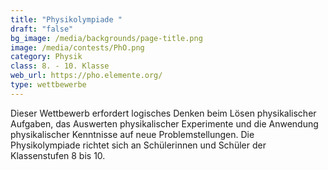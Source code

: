 ```yaml
---
title: "Physikolympiade "
draft: "false"
bg_image: /media/backgrounds/page-title.png
image: /media/contests/PhO.png
category: Physik
class: 8. - 10. Klasse
web_url: https://pho.elemente.org/
type: wettbewerbe
---
```

Dieser Wettbewerb erfordert logisches Denken beim Lösen physikalischer Aufgaben, das Auswerten physikalischer Experimente und die Anwendung physikalischer Kenntnisse auf neue Problemstellungen. Die Physikolympiade richtet sich an Schülerinnen und Schüler der Klassenstufen 8 bis 10.
	
